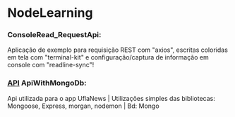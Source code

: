 # **NodeLearning**

### ConsoleRead_RequestApi:
Aplicação de exemplo para requisição REST com "axios", escritas coloridas em tela com "terminal-kit" e configuração/captura de informação em console com "readline-sync"!

### [API](https://github.com/ribolive/NodeLearning/tree/master/ApiWithMongoDb) ApiWithMongoDb:
Api utilizada para o app UflaNews | Utilizações simples das bibliotecas: Mongoose, Express, morgan, nodemon | Bd: Mongo
